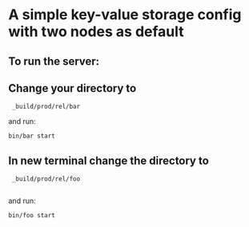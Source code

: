 # A simple key-value storage config with two nodes as default

## To run the server:

## Change your directory to 
```
 _build/prod/rel/bar
```
and run: 
```
bin/bar start
```

## In new terminal change the directory to
```
 _build/prod/rel/foo  
 
```
and run:
```
bin/foo start 
```
